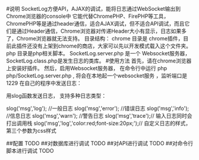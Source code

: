 #说明
 SocketLog方便API，AJAX的调试，能将日志通过WebSocket输出到Chrome浏览器的console中
 它能代替ChromePHP、FirePHP等工具，ChromePHP等是通过header通信，适合AJAX调试，但不适合API调试，而且它们是通过Header通信，Chrome浏览器对传递Header大小有显示，日志如果多了，Chrome浏览器就无法支持。
 目录结构：
 chrome 目录是 chrome插件，目前此插件还没有上架到chrome的商店，大家可以先以开发模式载入这个文件夹。
 php 目录是php相关脚本。   SocketLog.server.php 是一个 Websocket服务器，  SocketLog.class.php是发生日志的类库。
#使用方法
 首先，请在chrome浏览器上安装好插件。
 然后，启用Websocket服务器，  在命令行中运行 php php/SocketLog.server.php , 将会在本地起一个websocket服务 ，监听端口是1229
 在自己的程序中发送日志：
<?php
include './php/SocketLog.class.php';
slog('hello world');
?>

用slog函数发送日志， 支持多种日志类型：

slog('msg','log');  //一般日志
slog('msg','error'); //错误日志
slog('msg','info'); //信息日志
slog('msg','warn'); //警告日志
slog('msg','trace');// 输入日志同时会打出调用栈
slog('msg','log','color:red;font-size:20px;');// 自定义日志的样式，第三个参数为css样式

##配置
  TODO
##对数据库进行调试
  TODO
##对API进行调试
  TODO
##对命令行脚本进行调试
  TODO
